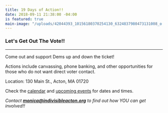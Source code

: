 ```yaml
---
title: 19 Days of Action!!
date: 2018-09-11 21:38:00 -04:00
is featured: true
main-image: "/uploads/42044393_10156180370254130_6324837980473131008_o.jpg"
---
```


### Let's Get Out The Vote!!

---

Come out and support Dems up and down the ticket!

Actions include canvassing, phone banking, and other opportunities for those who do not want direct voter contact.

Location: 130 Main St., Acton, MA 01720

Check the [calendar](http://www.indivisibleacton.org/calendar.html) and [upcoming events](http://www.indivisibleacton.org/events/upcoming-events.html) for dates and times.

*Contact **monica@indivisibleacton.org** to find out how YOU can get involved!!*